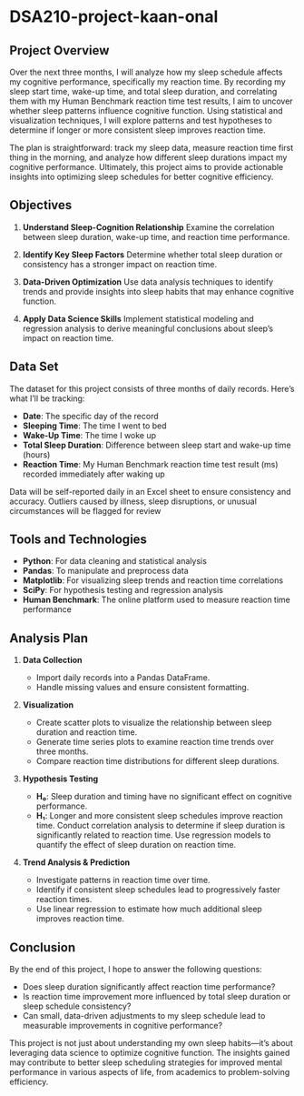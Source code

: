 # DSA210-project-kaan-onal
## Project Overview
Over the next three months, I will analyze how my sleep schedule affects my cognitive performance, specifically my reaction
time. By recording my sleep start time, wake-up time, and total sleep duration, and correlating them with my Human Benchmark
reaction time test results, I aim to uncover whether sleep patterns influence cognitive function. Using statistical and
visualization techniques, I will explore patterns and test hypotheses to determine if longer or more consistent sleep improves
reaction time.

The plan is straightforward: track my sleep data, measure reaction time first thing in the morning, and analyze how different
sleep durations impact my cognitive performance. Ultimately, this project aims to provide actionable insights into optimizing
sleep schedules for better cognitive efficiency.

## Objectives

1. **Understand Sleep-Cognition Relationship**
   Examine the correlation between sleep duration, wake-up time, and reaction time performance.
    
2. **Identify Key Sleep Factors**
   Determine whether total sleep duration or consistency has a stronger impact on reaction time.

3. **Data-Driven Optimization**
   Use data analysis techniques to identify trends and provide insights into sleep habits that may enhance cognitive function.

4. **Apply Data Science Skills**
   Implement statistical modeling and regression analysis to derive meaningful conclusions about sleep’s impact on reaction
    time.
    
## Data Set

The dataset for this project consists of three months of daily records. Here’s what I’ll be tracking:

- **Date**: The specific day of the record
- **Sleeping Time**: The time I went to bed
- **Wake-Up Time**: The time I woke up
- **Total Sleep Duration**: Difference between sleep start and wake-up time (hours)
- **Reaction Time**: My Human Benchmark reaction time test result (ms) recorded immediately after waking up
    
Data will be self-reported daily in an Excel sheet to ensure consistency and accuracy. Outliers caused by illness, sleep
disruptions, or unusual circumstances will be flagged for review

## Tools and Technologies

- **Python**: For data cleaning and statistical analysis
- **Pandas**: To manipulate and preprocess data
- **Matplotlib**: For visualizing sleep trends and reaction time correlations
- **SciPy**: For hypothesis testing and regression analysis
- **Human Benchmark**: The online platform used to measure reaction time performance
    
## Analysis Plan

1. **Data Collection**  
    - Import daily records into a Pandas DataFrame.
    - Handle missing values and ensure consistent formatting.

2. **Visualization**
    - Create scatter plots to visualize the relationship between sleep duration and reaction time.
    - Generate time series plots to examine reaction time trends over three months.
    - Compare reaction time distributions for different sleep durations.
    
3. **Hypothesis Testing**
    - **H₀**: Sleep duration and timing have no significant effect on cognitive performance.
    - **H₁**: Longer and more consistent sleep schedules improve reaction time.
    Conduct correlation analysis to determine if sleep duration is significantly related to reaction time.
    Use regression models to quantify the effect of sleep duration on reaction time.

4. **Trend Analysis & Prediction**
    - Investigate patterns in reaction time over time.
    - Identify if consistent sleep schedules lead to progressively faster reaction times.
    - Use linear regression to estimate how much additional sleep improves reaction time.
    
## Conclusion

By the end of this project, I hope to answer the following questions:
    
- Does sleep duration significantly affect reaction time performance?
- Is reaction time improvement more influenced by total sleep duration or sleep schedule consistency?
- Can small, data-driven adjustments to my sleep schedule lead to measurable improvements in cognitive performance?
    
This project is not just about understanding my own sleep habits—it’s about leveraging data science to optimize cognitive
function. The insights gained may contribute to better sleep scheduling strategies for improved mental performance in various
aspects of life, from academics to problem-solving efficiency.

